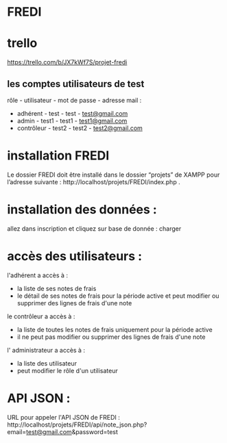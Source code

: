 # FREDI
 
# trello
https://trello.com/b/JX7kWf7S/projet-fredi

 
## les comptes utilisateurs de test
 
  rôle - utilisateur - mot de passe - adresse mail :
 
  - adhérent - test - test - test@gmail.com
  - admin - test1 - test1 - test1@gmail.com
  - contrôleur - test2 - test2 - test2@gmail.com
 
# installation FREDI
 
Le dossier FREDI doit être installé dans le dossier “projets” de XAMPP pour l’adresse suivante : http://localhost/projets/FREDI/index.php .
 
 
# installation des données :

allez dans inscription et cliquez sur base de donnée : charger   
 
# accès des utilisateurs :
l'adhérent a accès à :
- la liste de ses notes de frais
- le détail de ses notes de frais pour la période active et peut modifier ou supprimer des lignes de frais d'une note
 
le contrôleur a accès à :
- la liste de toutes les notes de frais uniquement pour la période active
- il ne peut pas modifier ou supprimer des lignes de frais d'une note
 
l' administrateur a accès à :
- la liste des utilisateur
- peut modifier le rôle d'un utilisateur

# API JSON :

URL pour appeler l'API JSON de FREDI : http://localhost/projets/FREDI/api/note_json.php?email=test@gmail.com&password=test



